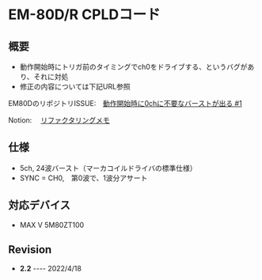 # EM-80D/R CPLDコード

## 概要
- 動作開始時にトリガ前のタイミングでch0をドライブする、というバグがあり、それに対処
- 修正の内容については下記URL参照

EM80DのリポジトリISSUE:　[動作開始時に0chに不要なバーストが出る #1](https://github.com/mm011106/EM80D/issues/1)

Notion:　 [リファクタリングメモ](https://www.notion.so/HDL-2f2262ee2c774f51907b1a7b961988f4)

## 仕様
- 5ch, 24波バースト（マーカコイルドライバの標準仕様）
- SYNC = CH0,　第0波で、1波分アサート

## 対応デバイス
- MAX V 5M80ZT100


## Revision
- **2.2** ---- 2022/4/18 
